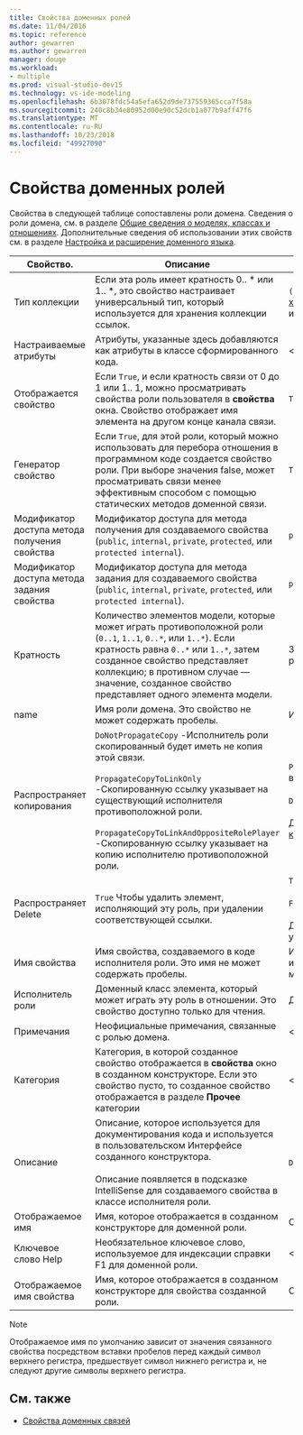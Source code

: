 ```yaml
---
title: Свойства доменных ролей
ms.date: 11/04/2016
ms.topic: reference
author: gewarren
ms.author: gewarren
manager: douge
ms.workload:
- multiple
ms.prod: visual-studio-dev15
ms.technology: vs-ide-modeling
ms.openlocfilehash: 6b3078fdc54a5efa652d9de737559365cca7f58a
ms.sourcegitcommit: 240c8b34e80952d00e90c52dcb1a077b9aff47f6
ms.translationtype: MT
ms.contentlocale: ru-RU
ms.lasthandoff: 10/23/2018
ms.locfileid: "49927090"
---
```

# <a name="properties-of-domain-roles"></a>Свойства доменных ролей
Свойства в следующей таблице сопоставлены роли домена. Сведения о роли домена, см. в разделе [Общие сведения о моделях, классах и отношениях](../modeling/understanding-models-classes-and-relationships.md). Дополнительные сведения об использовании этих свойств см. в разделе [Настройка и расширение доменного языка](../modeling/customizing-and-extending-a-domain-specific-language.md).

|Свойство.|Описание|Значение по умолчанию|
|-|-|-|
|Тип коллекции|Если эта роль имеет кратность 0.. * или 1.. \*, это свойство настраивает универсальный тип, который используется для хранения коллекции ссылок.|`(none)` - <xref:Microsoft.VisualStudio.Modeling.LinkedElementCollection%601> используется|
|Настраиваемые атрибуты|Атрибуты, указанные здесь добавляются как атрибуты в классе сформированного кода.|< none\>|
|Отображается свойство|Если `True`, и если кратность связи от 0 до 1 или 1.. 1, можно просматривать свойства роли пользователя в **свойства** окна. Свойство отображает имя элемента на другом конце канала связи.|`True`|
|Генератор свойство|Если `True`, для этой роли, который можно использовать для перебора отношения в программном коде создается свойство роли. При выборе значения false, может просматривать связи менее эффективным способом с помощью статических методов доменной связи.|`True`|
|Модификатор доступа метода получения свойства|Модификатор доступа для метода получения для создаваемого свойства (`public`, `internal`, `private`, `protected`, или `protected internal`).|`public`|
|Модификатор доступа метода задания свойства|Модификатор доступа для метода задания для создаваемого свойства (`public`, `internal`, `private`, `protected`, или `protected internal`).|`public`|
|Кратность|Количество элементов модели, которые может играть противоположной роли (`0..1`, `1..1`, `0..*`, или `1..*`). Если кратность равна `0..*` или `1..*`, затем созданное свойство представляет коллекцию; в противном случае — значение, созданное свойство представляет одного элемента модели.|Зависит от типа связи и является ли этот исходной или целевой роли в связи.|
|name|Имя роли домена. Это свойство не может содержать пробелы.|Имя доменного класса исполнителя роли для этой роли.|
|Распространяет копирования|`DoNotPropagateCopy` -Исполнитель роли скопированный будет иметь не копия этой связи.<br /><br /> `PropagateCopyToLinkOnly` -Скопированную ссылку указывает на существующий исполнителя противоположной роли.<br /><br /> `PropagateCopyToLinkAndOppositeRolePlayer` -Скопированную ссылку указывает на копию исполнителю противоположной роли.|`PropagateCopyToLinkAndOppositeRolePlayer` для роли источника векторные представления.<br /><br /> `DoNotPropagateCopy` для других ролей.<br /><br /> Дополнительные сведения см. в разделе [Настройка поведения копирования](../modeling/customizing-copy-behavior.md)|
|Распространяет Delete|`True` Чтобы удалить элемент, исполняющий эту роль, при удалении соответствующей ссылки.|`True` для внедрения роли целевого объекта.<br /><br /> `False` для других ролей.<br /><br /> Дополнительные сведения см. в разделе [Настройка функции удаления](../modeling/customizing-deletion-behavior.md).|
|Имя свойства|Имя свойства, создаваемого в коде исполнителя роли. Это имя не может содержать пробелы.|Имя противоположной роли, если эта роль имеет ноль к одному или один к одному кратность; в противном случае имя во множественном числе противоположной роли.|
|Исполнитель роли|Доменный класс элемента, который может играть эту роль в отношении. Это свойство доступно только для чтения.|Доменный класс исполнителя роли для этой роли.|
|Примечания|Неофициальные примечания, связанные с ролью домена.|< none\>|
|Категория|Категория, в которой созданное свойство отображается в **свойства** окно в созданном конструкторе. Если это свойство пусто, то созданное свойство отображается в разделе **Прочее** категории|< none\>|
|Описание|Описание, которое используется для документирования кода и используется в пользовательском Интерфейсе созданного конструктора.<br /><br /> Описание появляется в подсказке IntelliSense для создаваемого свойства в классе исполнителя роли.|`Description for` *Полное имя роли*|
|Отображаемое имя|Имя, которое отображается в созданном конструкторе для доменной роли.|Скорректированное значение свойства Name.|
|Ключевое слово Help|Необязательное ключевое слово, используемое для индексации справки F1 для доменной роли.|\<None >|
|Отображаемое имя свойства|Имя, которое отображается в созданном конструкторе для свойства созданной роли.|Скорректированное значение свойства имени свойства.|

> [!NOTE]
> Отображаемое имя по умолчанию зависит от значения связанного свойства посредством вставки пробелов перед каждый символ верхнего регистра, предшествует символ нижнего регистра и, не следуют другие символы верхнего регистра.

## <a name="see-also"></a>См. также

- [Свойства доменных связей](../modeling/properties-of-domain-relationships.md)